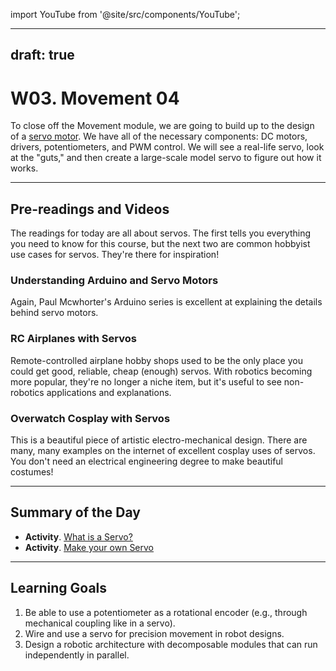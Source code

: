 import YouTube from '@site/src/components/YouTube';

---
draft: true
---


# W03. Movement 04
To close off the Movement module, we are going to build up to the design of a [servo motor](https://docs.arduino.cc/learn/electronics/servo-motors/). We have all of the necessary components: DC motors, drivers, potentiometers, and PWM control. We will see a real-life servo, look at the "guts," and then create a large-scale model servo to figure out how it works. 

---
## Pre-readings and Videos
The readings for today are all about servos. The first tells you everything you need to know for this course, but the next two are common hobbyist use cases for servos. They're there for inspiration!

### Understanding Arduino and Servo Motors
<YouTube id="aFHu65LiFok" />
Again, Paul Mcwhorter's Arduino series is excellent at explaining the details behind servo motors.

### RC Airplanes with Servos
<YouTube id="sV1yw9HlAtM" />
Remote-controlled airplane hobby shops used to be the only place you could get good, reliable, cheap (enough) servos. With robotics becoming more popular, they're no longer a niche item, but it's useful to see non-robotics applications and explanations.

### Overwatch Cosplay with Servos
<YouTube id="whPgdUON1KE" />
This is a beautiful piece of artistic electro-mechanical design. There are many, many examples on the internet of excellent cosplay uses of servos. You don't need an electrical engineering degree to make beautiful costumes!


---
## Summary of the Day

- **Activity**. [What is a Servo?](/docs/teaching/activities/servo)
- **Activity**. [Make your own Servo](/docs/teaching/activities/diy-servo)

---
## Learning Goals
1. Be able to use a potentiometer as a rotational encoder (e.g., through mechanical coupling like in a servo).
2. Wire and use a servo for precision movement in robot designs.
3. Design a robotic architecture with decomposable modules that can run independently in parallel.
